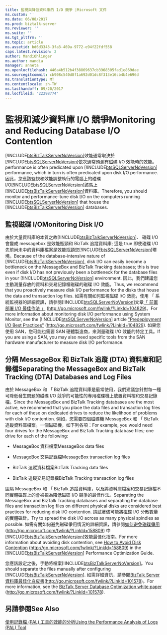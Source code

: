 ```yaml
---
title: 監視與降低資料庫的 I/O 競爭 |Microsoft 文件
ms.custom: ''
ms.date: 06/08/2017
ms.prod: biztalk-server
ms.reviewer: ''
ms.suite: ''
ms.tgt_pltfrm: ''
ms.topic: article
ms.assetid: bd6d3343-3fa3-469a-9772-e94f22fdf558
caps.latest.revision: 2
author: MandiOhlinger
ms.author: mandia
manager: anneta
ms.openlocfilehash: 446a4b512b4f38869637cb3968305fad1e869dae
ms.sourcegitcommit: cb908c540d8f1a692d01dc8f313e16cb4b4e696d
ms.translationtype: MT
ms.contentlocale: zh-TW
ms.lasthandoff: 09/20/2017
ms.locfileid: "22298774"
---
```

# <a name="monitoring-and-reducing-database-io-contention"></a><span data-ttu-id="038d4-102">監視和減少資料庫 I/O 競爭</span><span class="sxs-lookup"><span data-stu-id="038d4-102">Monitoring and Reducing Database I/O Contention</span></span>
[!INCLUDE[btsBizTalkServerNoVersion](../includes/btsbiztalkservernoversion-md.md)]<span data-ttu-id="038d4-103">效能通常取決於[!INCLUDE[btsSQLServerNoVersion](../includes/btssqlservernoversion-md.md)]依次通常預測有磁碟 I/O 效能時的效能。</span><span class="sxs-lookup"><span data-stu-id="038d4-103"> performance is often predicated upon [!INCLUDE[btsSQLServerNoVersion](../includes/btssqlservernoversion-md.md)] performance, which in turn is often predicated upon disk I/O performance.</span></span> <span data-ttu-id="038d4-104">因此，您應該監視和效能調整執行的電腦上的磁碟 I/O[!INCLUDE[btsSQLServerNoVersion](../includes/btssqlservernoversion-md.md)]該馬上[!INCLUDE[btsBizTalkServerNoVersion](../includes/btsbiztalkservernoversion-md.md)]資料庫。</span><span class="sxs-lookup"><span data-stu-id="038d4-104">Therefore, you should monitor and performance-tune disk I/O on the computers running [!INCLUDE[btsSQLServerNoVersion](../includes/btssqlservernoversion-md.md)] that house the [!INCLUDE[btsBizTalkServerNoVersion](../includes/btsbiztalkservernoversion-md.md)] databases.</span></span>  
  
## <a name="monitoring-disk-io"></a><span data-ttu-id="038d4-105">監視磁碟 I/O</span><span class="sxs-lookup"><span data-stu-id="038d4-105">Monitoring Disk I/O</span></span>  
 <span data-ttu-id="038d4-106">由於大量資料庫的本質之故[!INCLUDE[btsBizTalkServerNoVersion](../includes/btsbiztalkservernoversion-md.md)]、 磁碟 I/O 會變成 messagebox 是效能瓶頸和 BizTalk 追蹤資料庫; 這是 true 即使磁碟 I/O 先前尚未中的資料庫檔案是效能瓶頸您[!INCLUDE[btsSQLServerNoVersion](../includes/btssqlservernoversion-md.md)]環境。</span><span class="sxs-lookup"><span data-stu-id="038d4-106">Because of the database-intensive nature of [!INCLUDE[btsBizTalkServerNoVersion](../includes/btsbiztalkservernoversion-md.md)], disk I/O can easily become a bottleneck on the MessageBox and BizTalk Tracking databases; this is true even if disk I/O has not previously been a bottleneck for the database files in your [!INCLUDE[btsSQLServerNoVersion](../includes/btssqlservernoversion-md.md)] environment.</span></span> <span data-ttu-id="038d4-107">因此，我們建議您主動測量存放的資料和交易記錄檔磁碟的磁碟 I/O 效能。</span><span class="sxs-lookup"><span data-stu-id="038d4-107">Thus, we recommend that you proactively measure disk I/O performance for the disks that house the data and transaction log files.</span></span> <span data-ttu-id="038d4-108">如需有關如何監視磁碟 I/O 效能，使用 「 系統監視器的詳細資訊，請參閱[!INCLUDE[btsSQLServerNoVersion](../includes/btssqlservernoversion-md.md)]文章[「 前置部署 I/O 最佳作法 」](http://go.microsoft.com/fwlink/?LinkId=104829) (http://go.microsoft.com/fwlink/?LinkId=104829)。</span><span class="sxs-lookup"><span data-stu-id="038d4-108">For more information about monitoring disk I/O performance using System Monitor, see the [!INCLUDE[btsSQLServerNoVersion](../includes/btssqlservernoversion-md.md)] article ["Predeployment I/O Best Practices"](http://go.microsoft.com/fwlink/?LinkId=104829) (http://go.microsoft.com/fwlink/?LinkId=104829).</span></span> <span data-ttu-id="038d4-109">如果您使用 SAN，您可能也需要 SAN 硬體製造商，來測量磁碟 I/O 效能的特定工具。</span><span class="sxs-lookup"><span data-stu-id="038d4-109">If you are using a SAN, you may also need specific tools from the SAN hardware manufacturer to measure disk I/O performance.</span></span>  
  
## <a name="separating-the-messagebox-and-biztalk-tracking-dta-databases-and-log-files"></a><span data-ttu-id="038d4-110">分隔 MessageBox 和 BizTalk 追蹤 (DTA) 資料庫和記錄檔</span><span class="sxs-lookup"><span data-stu-id="038d4-110">Separating the MessageBox and BizTalk Tracking (DTA) Databases and Log Files</span></span>  
 <span data-ttu-id="038d4-111">由於 MessageBox 和 「 BizTalk 追蹤資料庫是最常使用，我們建議您針對每一種可降低發生問題的磁碟 I/O 競爭的可能性的專用磁碟機上放置資料檔和交易記錄檔。</span><span class="sxs-lookup"><span data-stu-id="038d4-111">Since the MessageBox and BizTalk Tracking databases are the most active, we recommend that you place the data files and transaction log files for each of these on dedicated drives to reduce the likelihood of problems with disk I/O contention.</span></span> <span data-ttu-id="038d4-112">例如，您需要四個磁碟機 MessageBox 和 「 BizTalk 追蹤資料庫檔案。一個磁碟機，如下列各項：</span><span class="sxs-lookup"><span data-stu-id="038d4-112">For example, you would need four drives for the MessageBox and BizTalk Tracking database files; one drive for each of the following:</span></span>  
  
-   <span data-ttu-id="038d4-113">MessageBox 資料檔案</span><span class="sxs-lookup"><span data-stu-id="038d4-113">MessageBox data files</span></span>  
  
-   <span data-ttu-id="038d4-114">MessageBox 交易記錄檔</span><span class="sxs-lookup"><span data-stu-id="038d4-114">MessageBox transaction log files</span></span>  
  
-   <span data-ttu-id="038d4-115">BizTalk 追蹤資料檔案</span><span class="sxs-lookup"><span data-stu-id="038d4-115">BizTalk Tracking data files</span></span>  
  
-   <span data-ttu-id="038d4-116">BizTalk 追蹤交易記錄檔</span><span class="sxs-lookup"><span data-stu-id="038d4-116">BizTalk Tracking transaction log files</span></span>  
  
 <span data-ttu-id="038d4-117">區隔 MessageBox 和 「 BizTalk 追蹤資料庫，以及將資料庫檔案和交易記錄檔不同實體磁碟上的會被視為降低磁碟 I/O 競爭的最佳作法。</span><span class="sxs-lookup"><span data-stu-id="038d4-117">Separating the MessageBox and BizTalk Tracking databases and separating the database files and transaction log files on different physical disks are considered best practices for reducing disk I/O contention.</span></span> <span data-ttu-id="038d4-118">請試著儘可能將磁碟 I/O 分散數量的實體磁針。</span><span class="sxs-lookup"><span data-stu-id="038d4-118">Try to spread the disk I/O across as many physical spindles as possible.</span></span> <span data-ttu-id="038d4-119">如需有關如何避免磁碟爭用情況的詳細資訊，請參閱[如何避免磁碟爭用](http://go.microsoft.com/fwlink/?LinkId=158809)(http://go.microsoft.com/fwlink/?LinkId=158809) 中[!INCLUDE[btsBizTalkServerNoVersion](../includes/btsbiztalkservernoversion-md.md)]效能最佳化指南。</span><span class="sxs-lookup"><span data-stu-id="038d4-119">For more information about avoiding disk contention, see [How to Avoid Disk Contention](http://go.microsoft.com/fwlink/?LinkId=158809) (http://go.microsoft.com/fwlink/?LinkId=158809) in the [!INCLUDE[btsBizTalkServerNoVersion](../includes/btsbiztalkservernoversion-md.md)] Performance Optimization Guide.</span></span>  
  
 <span data-ttu-id="038d4-120">您應該設定之後，手動將檔案[!INCLUDE[btsBizTalkServerNoVersion](../includes/btsbiztalkservernoversion-md.md)]。</span><span class="sxs-lookup"><span data-stu-id="038d4-120">You should separate the files manually after configuring [!INCLUDE[btsBizTalkServerNoVersion](../includes/btsbiztalkservernoversion-md.md)].</span></span> <span data-ttu-id="038d4-121">如需詳細資訊，請參閱[BizTalk Server 資料庫最佳化白皮書](http://go.microsoft.com/fwlink/?LinkId=101578)(http://go.microsoft.com/fwlink/?LinkId=101578)。</span><span class="sxs-lookup"><span data-stu-id="038d4-121">For more information, see the [BizTalk Server Database Optimization white paper](http://go.microsoft.com/fwlink/?LinkId=101578) (http://go.microsoft.com/fwlink/?LinkId=101578).</span></span>  
  
## <a name="see-also"></a><span data-ttu-id="038d4-122">另請參閱</span><span class="sxs-lookup"><span data-stu-id="038d4-122">See Also</span></span>  
 [<span data-ttu-id="038d4-123">使用記錄檔 (PAL) 工具的效能的分析</span><span class="sxs-lookup"><span data-stu-id="038d4-123">Using the Performance Analysis of Logs (PAL) Tool</span></span>](../technical-guides/using-the-performance-analysis-of-logs-pal-tool.md)